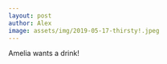```yaml
---
layout: post
author: Alex
image: assets/img/2019-05-17-thirsty!.jpeg
---
```


Amelia wants a drink!

